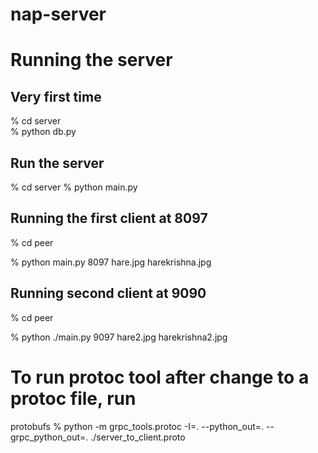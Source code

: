 # nap-server


# Running the server

## Very first time 

% cd server  
% python db.py


## Run the server
% cd server
% python main.py   


## Running the first client at 8097

% cd peer

% python main.py 8097 hare.jpg harekrishna.jpg


## Running second client at 9090

% cd peer

% python ./main.py 9097 hare2.jpg harekrishna2.jpg


# To run protoc tool after change to a protoc file, run
protobufs % python -m grpc_tools.protoc -I=. --python_out=. --grpc_python_out=. ./server_to_client.proto
